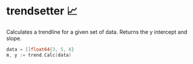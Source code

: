 # trendsetter 📈
Calculates a trendline for a given set of data.
Returns the y intercept and slope.

```go
data = []float64{3, 5, 6}
m, y := trend.Calc(data)
```
